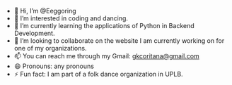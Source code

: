 - 👋 Hi, I’m @Eeggoring
- 👀 I’m interested in coding and dancing.
- 🌱 I’m currently learning the applications of Python in Backend Development.
- 💞️ I’m looking to collaborate on the website I am currently working on for one of my organizations.
- 📫 You can reach me through my Gmail: gkcoritana@gmail.com
- 😄 Pronouns: any pronouns
- ⚡ Fun fact: I am part of a folk dance organization in UPLB.

<!---
Eeggoring/Eeggoring is a ✨ special ✨ repository because its `README.md` (this file) appears on your GitHub profile.
You can click the Preview link to take a look at your changes.
--->
